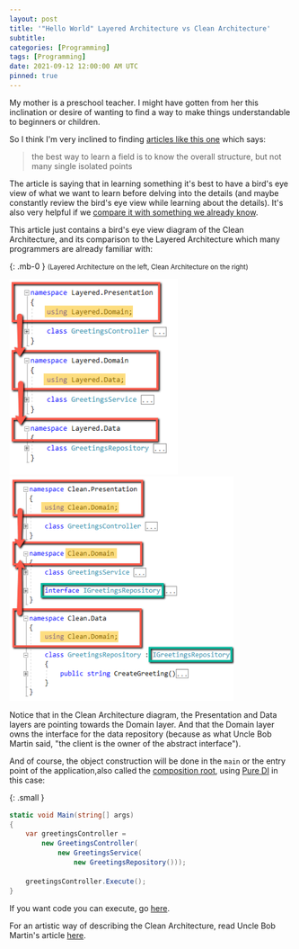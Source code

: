 ```yaml
---
layout: post
title: '"Hello World" Layered Architecture vs Clean Architecture'
subtitle: 
categories: [Programming]
tags: [Programming]
date: 2021-09-12 12:00:00 AM UTC
pinned: true
---
```


<!-- Started May 7, 2021 12:00 AM Philippine Time -->
<!-- Ended August 16, 2021 9:54 PM Philippine Time -->

<!-- 
{: .img-fluid .float-left .ml-5 .pl-5}
![Layered Architecture Simple Diagram](/images/2021/2021-05-22-simple-diagram-layered-architecture.png)

{: .img-fluid .float-right .mr-5 .pr-5}
![Clean Architecture Simple Diagram](/images/2021/2021-05-22-simple-diagram-clean-architecture.png)

<div class="clearfix"></div>
 -->

<!-- A few weeks ago, I read [an article](https://xianminx.github.io/2013/02/28/computer-system-a-programmer-perspective/) which says this: -->


My mother is a preschool teacher. I might have gotten from her this inclination or desire of wanting to find a way to make things understandable to beginners or children.

So I think I'm very inclined to finding [articles like this one](https://xianminx.github.io/2013/02/28/computer-system-a-programmer-perspective/) which says:

> the best way to learn a field is to know the overall structure, but not many single isolated points

The article is saying that in learning something it's best to have a bird's eye view of what we want to learn before delving into the details (and maybe constantly review the bird's eye view while learning about the details). It's also very helpful if we [compare it with something we already know](https://betterexplained.com/articles/adept-method/).

This article just contains a bird's eye view diagram of the Clean Architecture, and its comparison to the Layered Architecture which many programmers are already familiar with:

{: .mb-0 }
<small>(Layered Architecture on the left, Clean Architecture on the right)</small>

<img width="300" class="float-left img-fluid" src="/images/2021/2021-05-22-hello-world-layered-architecture-code-with-diagram.png" alt="">

<img width="400" class="float-right img-fluid" src="/images/2021/2021-05-22-hello-world-clean-architecture-code-with-diagram.png" alt="">

<div class="clearfix"></div>

Notice that in the Clean Architecture diagram, the Presentation and Data layers are pointing towards the Domain layer. And that the Domain layer owns the interface for the data repository (because as what Uncle Bob Martin said, "the client is the owner of the abstract interface").

And of course, the object construction will be done in the `main` or the entry point of the application,also called the [composition root](https://blog.ploeh.dk/2011/07/28/CompositionRoot/), using [Pure DI](https://blog.ploeh.dk/2014/06/10/pure-di/) in this case:

{: .small }
``` csharp
static void Main(string[] args)
{
    var greetingsController = 
        new GreetingsController(
            new GreetingsService(
                new GreetingsRepository()));

    greetingsController.Execute();
}
```


If you want code you can execute, go [here](https://github.com/jeremiahflaga/hello-world-layered-vs-clean-architecture).

For an artistic way of describing the Clean Architecture, read Uncle Bob Martin's article [here](http://blog.cleancoder.com/uncle-bob/2016/01/04/ALittleArchitecture.html).










<!-- 

One of the things -- my mind -- preoccupied with since the beginning of my  programming is how to best structure a software system -- is software architecture.



I'm going to write a few blog post on the simplest possible example of Layers architecture and clean architecture I can think of, and then compare them and point out the differences between them.


But who knows, these posts might someday help a poor young soul who is trying to understand Clean Architecture.






One of the things I have observed about life so far is that people can have more courage or patience to deal with evil if they have a clear picture of what good looks like. But sometimes people becomes overwhelmed with the evil, they also become discouraged to face it.

	As a corollary: people will know what things to avoid doing what they know is evil, but they will have no direction to go if evil is all they know. They will only have direction if they know what is good.
	
	... So even if people do not know evil, and they only know good, --- it is more advatageous because first is that they have direction, and second is that they 
	
	
		If one knows what evil is, he knows what to avoid, but he does not know where to go.
		But if one knows what is good,  he has an idea on what to avoid (avoid whatever that do not look like good), and he also has a direction; he knows where to go.
		
		(There's another thing: it seems to me that knowing what is good does not necessarily make one want to do what is good, or it does not make one move towards the direction of goodness.)


	(I'm not saying that I know what good is.. But there was someone who claimed to be good, but he also said that only God is good.)






Uncle Bob gave this diagram as an example of how to implement a Clean Architecture







---------- 

-->
